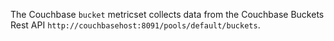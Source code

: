 The Couchbase `bucket` metricset collects data from the Couchbase Buckets Rest API `http://couchbasehost:8091/pools/default/buckets`.
